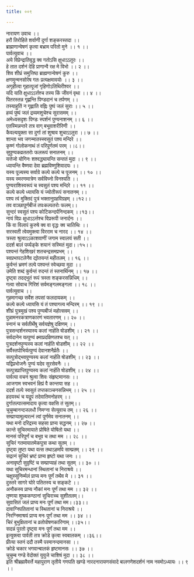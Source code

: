 ```yaml
---
title: ००९

---
```

नारायण उवाच ।।  
हरौ तिरोहिते शर्वाणी दुर्गा शङ्करस्तदा ।।  
ब्राह्मणान्वेषणं कृत्वा बभ्राम परितो मुने ।। १ ।।  
पार्वत्युवाच ।।  
अये विप्रेन्द्रातिवृद्ध क्व गतोऽसि क्षुधाऽऽतुरः ।।  
हे तात दर्शनं देहि प्राणान्वै रक्ष मे विभो ।। २ ।।  
शिव शीघ्रं समुत्तिष्ठ ब्राह्मणान्वेषणं कुरु ।।  
क्षणमुन्मनसोरेष गतः प्रत्यक्षमावयोः ।। ३ ।।  
अगृहीत्वा गृहात्पूजां गृहिणोऽतिथिरीश्वर ।।  
यदि याति क्षुधाऽऽर्त्तश्च तस्य किं जीवनं वृथा ।। ४ ।।  
पितरस्तन्न गृह्णन्ति पिण्डदानं च तर्पणम् ।।  
तस्याहुतिं न गृह्णाति वह्निः पुष्पं जलं सुराः ।। ५ ।।  
हव्यं पुष्पं जलं द्रव्यमशुचेश्च सुरासमम् ।।  
अमेध्यसदृशः पिण्डः स्पर्शनं पुण्यनाशनम् ।। ६ ।।  
एतस्मिन्नन्तरे तत्र वाग् बभूवाशरीरिणी ।।  
कैवल्ययुक्ता सा दुर्गा तां शुश्राव शुचाऽऽतुरा ।। ७ ।।  
शान्ता भव जगन्मातस्स्वसुतं पश्य मन्दिरे ।।  
कृष्णं गोलोकनाथं तं परिपूर्णतमं परम् ।।८।।  
सुपुण्यकव्रततरोः फलरूपं सनातनम् ।।  
यत्तेजो योगिनः शश्वद्ध्यायन्ति सन्ततं मुदा ।। ९ ।।  
ध्यायन्ति वैष्णवा देवा ब्रह्मविष्णुशिवादयः ।।  
यस्य पूज्यस्य सर्वाग्रे कल्पे कल्पे च पूजनम् ।। १० ।।  
यस्य स्मरणमात्रेण सर्वविघ्नो विनश्यति ।।  
पुण्यराशिस्वरूपं च स्वसुतं पश्य मन्दिरे ।। ११ ।।  
कल्पे कल्पे ध्यायसि यं ज्योतीरूपं सनातनम् ।।  
पश्य त्वं मुक्तिदं पुत्रं भक्तानुग्रहविग्रहम् ।।१२।।  
तव वाञ्छापूर्णबीजं तपःकल्पतरोः फलम्।।  
सुन्दरं स्वसुतं पश्य कोटिकन्दर्पनिन्दकम् ।।१३।।  
नायं विप्रः क्षुधाऽऽर्त्तश्च विप्ररूपी जनार्दनः ।।  
किं वा विलापं कुरुषे क्व वा वृद्धः क्व चातिथिः ।।  
सरस्वती त्वेवमुक्त्वा विरराम च नारद ।। १४ ।।  
त्रस्ता श्रुत्वाऽऽकाशवाणीं जगाम स्वालयं सती ।।  
ददर्श बालं पर्य्यङ्के शयानं सस्मितं मुदा।।१५।।  
पश्यन्तं गेहशिखरं शतचन्द्रसमप्रभम् ।।  
स्वप्रभापटलेनैव द्योतयन्तं महीतलम् ।। १६ ।।  
कुर्वन्तं भ्रमणं तल्पे पश्यन्तं स्वेच्छया मुदा ।।  
उमेति शब्दं कुर्वन्तं रुदन्तं तं स्तनार्थिनम् ।। १७ ।।  
दृष्ट्वा तदद्भुतं रूपं त्रस्ता शङ्करसन्निधिम् ।।  
गत्वा सोवाच गिरिशं सर्वमङ्गलमङ्गला ।। १८ ।।  
पार्वत्युवाच ।।  
गृहमागच्छ सर्वेश तपसां फलदायकम् ।।  
कल्पे कल्पे ध्यायसि यं तं पश्यागत्य मन्दिरम् ।। १९ ।।  
शीघ्रं पुत्रमुखं पश्य पुण्यबीजं महोत्सवम् ।।  
पुन्नामनरकत्राणकारणं भवतारणम् ।। २० ।।  
स्नानं च सर्वतीर्थेषु सर्वयज्ञेषु दक्षिणम् ।।  
पुत्रसन्दर्शनस्यास्य कलां नार्हति षोडशीम् ।। २१ ।।  
सर्वदानेन यत्पुण्यं क्ष्माप्रदक्षिणतश्च यत् ।।  
पुत्रदर्शनपुण्यस्य कलां नार्हति षोडशीम् ।। २२ ।।  
सर्वैस्तपोभिर्यत्पुण्यं देवानशनैर्व्रतैः ।।  
सत्पुत्रोद्भवपुण्यस्य कलां नार्हति षोडशीम् ।। २३ ।।  
यद्विप्रभोजनैः पुण्यं यदेव सुरसेवनैः ।।  
सत्पुत्रप्राप्तिपुण्यस्य कलां नार्हति षोडशीम् ।। २४ ।।  
पार्वत्या वचनं श्रुत्वा शिवः संहृष्टमानसः ।।  
आजगाम स्वभवनं क्षिप्रं वै कान्तया सह ।।  
ददर्श तल्पे स्वसुतं तप्तकाञ्चनसन्निभम् ।। २५ ।।  
हदयस्थं च यद्रूपं तदेवातिमनोहरम् ।।  
दुर्गातल्पात्समादाय कृत्वा वक्षसि तं सुतम्।।  
चुचुम्बानन्दजलधौ निमग्ना सेत्युवाच तम् ।। २६ ।।  
सम्प्राप्यामूल्यरत्नं त्वां पूर्णमेव सनातनम् ।।  
यथा मनो दरिद्रस्य सहसा प्राप्य सद्धनम् ।। २७ ।।  
कान्ते सुचिरमायाते प्रोषिते योषितो यथा ।।  
मानसं परिपूर्णं च बभूव च तथा मम ।। २८ ।।  
सुचिरं गतमायातमेकपुत्रा कथा सुतम् ।।  
दृष्ट्वा तुष्टा यथा वत्स तथाऽहमपि साम्प्रतम् ।। २९ ।।  
सद्रत्नं सुचिरं भ्रष्टं प्राप्य हृष्टो यथा जनः ।।  
अनावृष्टौ सुवृष्टिं च सम्प्राप्याहं तथा सुतम् ।। ३० ।।  
यथा सुचिरमन्धानां स्थितानां च निराश्रये ।।  
चक्षुस्सुनिर्म्मलं प्राप्य मनः पूर्णं तथैव मे ।। ३१ ।।  
दुस्तरे सागरे घोरे पतितस्य च सङ्कटे ।।  
अनौकस्य प्राप्य नौकां मनः पूर्णं तथा मम ।। ३२ ।।  
तृष्णया शुष्ककण्ठानां सुचिराच्च सुशीतलम्।।  
सुवासितं जलं प्राप्य मनः पूर्णं तथा मम।।३३।।  
दावाग्निपतितानां च स्थितानां च निराश्रये ।।  
निरग्निमाश्रयं प्राप्य मनः पूर्णं तथा मम ।। ३४ ।।  
चिरं बुभुक्षितानां च व्रतोपोषणकारिणाम् ।।३५।।  
सदन्नं पुरतो दृष्ट्वा मनः पूर्णं तथा मम ।।  
इत्युक्त्वा पार्वती तत्र क्रोडे कृत्वा स्वबालकम् ।।३६।।  
प्रीत्या स्तनं ददौ तस्मै परमानन्दमानसा ।।  
क्रोडे चकार भगवान्बालकं हृष्टमानसः ।। ३७ ।।  
चुचुम्ब गण्डे वेदोक्तं युयुजे चाशिषं मुदा ।। ३८ ।।  
इति श्रीब्रह्मवैवर्त्ते महापुराण तृतीये गणपति खण्डे नारदनारायणसंवादे बालगणेशदर्शनं नाम नवमोऽध्यायः ।। ९ ।।